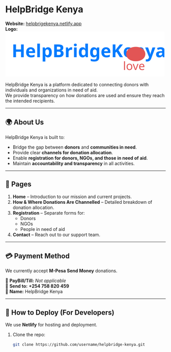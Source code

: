# HelpBridge Kenya

**Website:** [helpbrigekenya.netlify.app](https://helpbrigekenya.netlify.app/)  
**Logo:** ![HelpBridge Kenya Logo](logo.svg)

HelpBridge Kenya is a platform dedicated to connecting donors with individuals and organizations in need of aid.  
We provide transparency on how donations are used and ensure they reach the intended recipients.

---

## 🌍 About Us
HelpBridge Kenya is built to:
- Bridge the gap between **donors** and **communities in need**.
- Provide clear **channels for donation allocation**.
- Enable **registration for donors, NGOs, and those in need of aid**.
- Maintain **accountability and transparency** in all activities.

---

## 📄 Pages
1. **Home** – Introduction to our mission and current projects.
2. **How & Where Donations Are Channelled** – Detailed breakdown of donation allocation.
3. **Registration** – Separate forms for:
   - Donors  
   - NGOs  
   - People in need of aid  
4. **Contact** – Reach out to our support team.

---

## 💳 Payment Method
We currently accept **M-Pesa Send Money** donations.  

📱 **PayBill/Till:** _Not applicable_  
💸 **Send to:** **+254 758 820 459**  
👤 **Name:** HelpBridge Kenya

---

## 🚀 How to Deploy (For Developers)
We use **Netlify** for hosting and deployment.  

1. Clone the repo:
   ```bash
   git clone https://github.com/username/helpbridge-kenya.git
